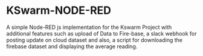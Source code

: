 # KSwarm-NODE-RED
A simple Node-RED js implementation for the Kswarm Project with additional features such as upload of Data to Fire-base, a slack webhook for posting update on cloud dataset and also, a script for downloading the firebase dataset and displaying the average reading.
